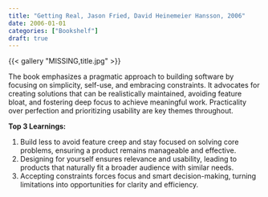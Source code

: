 ```yaml
---
title: "Getting Real, Jason Fried, David Heinemeier Hansson, 2006"
date: 2006-01-01
categories: ["Bookshelf"]
draft: true
---
```


{{< gallery "MISSING,title.jpg" >}}

The book emphasizes a pragmatic approach to building software by focusing on simplicity, self-use, and embracing constraints. It advocates for creating solutions that can be realistically maintained, avoiding feature bloat, and fostering deep focus to achieve meaningful work. Practicality over perfection and prioritizing usability are key themes throughout.

**Top 3 Learnings:**

1. Build less to avoid feature creep and stay focused on solving core problems, ensuring a product remains manageable and effective.
2. Designing for yourself ensures relevance and usability, leading to products that naturally fit a broader audience with similar needs.
3. Accepting constraints forces focus and smart decision-making, turning limitations into opportunities for clarity and efficiency.

